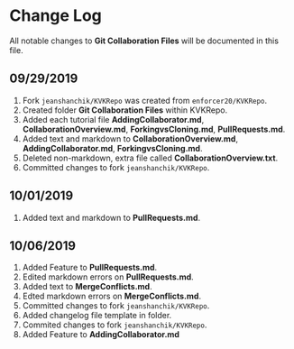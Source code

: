 
# Change Log
All notable changes to **Git Collaboration Files** will be documented in this file.
 
## 09/29/2019
 
1. Fork ```jeanshanchik/KVKRepo``` was created from ```enforcer20/KVKRepo```.
2. Created folder **Git Collaboration Files** within KVKRepo.
3. Added each tutorial file **AddingCollaborator.md**, **CollaborationOverview.md**, **ForkingvsCloning.md**, **PullRequests.md**.
4. Added text and markdown to **CollaborationOverview.md**, **AddingCollaborator.md**, **ForkingvsCloning.md**.
5. Deleted non-markdown, extra file called **CollaborationOverview.txt**.
6. Committed changes to fork ```jeanshanchik/KVKRepo```.
 
## 10/01/2019
 
1. Added text and markdown to **PullRequests.md**.
 
## 10/06/2019
 
1. Added Feature to **PullRequests.md**.
2. Edited markdown errors on **PullRequests.md**.
3. Added text to **MergeConflicts.md**.
4. Edted markdown errors on **MergeConflicts.md**.
5. Committed changes to fork ```jeanshanchik/KVKRepo```.
6. Added changelog file template in folder.
7. Commited changes to fork ```jeanshanchik/KVKRepo```.
8. Added Feature to **AddingCollaborator.md**
